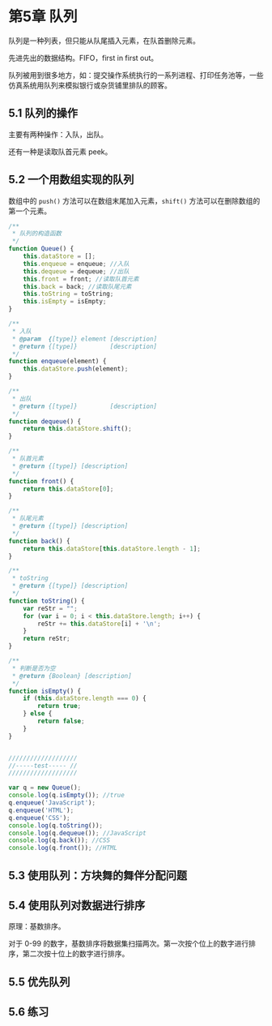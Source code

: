 # 第5章 队列

队列是一种列表，但只能从队尾插入元素，在队首删除元素。

先进先出的数据结构。FIFO，first in first out。

队列被用到很多地方，如：提交操作系统执行的一系列进程、打印任务池等，一些仿真系统用队列来模拟银行或杂货铺里排队的顾客。

## 5.1 队列的操作

主要有两种操作：入队，出队。

还有一种是读取队首元素 peek。

## 5.2 一个用数组实现的队列

数组中的 `push()` 方法可以在数组末尾加入元素，`shift()` 方法可以在删除数组的第一个元素。

```js
/**
 * 队列的构造函数
 */
function Queue() {
    this.dataStore = [];
    this.enqueue = enqueue; //入队
    this.dequeue = dequeue; //出队
    this.front = front; //读取队首元素
    this.back = back; //读取队尾元素
    this.toString = toString;
    this.isEmpty = isEmpty;
}

/**
 * 入队
 * @param  {[type]} element [description]
 * @return {[type]}         [description]
 */
function enqueue(element) {
    this.dataStore.push(element);
}

/**
 * 出队
 * @return {[type]}         [description]
 */
function dequeue() {
    return this.dataStore.shift();
}

/**
 * 队首元素
 * @return {[type]} [description]
 */
function front() {
    return this.dataStore[0];
}

/**
 * 队尾元素
 * @return {[type]} [description]
 */
function back() {
    return this.dataStore[this.dataStore.length - 1];
}

/**
 * toString
 * @return {[type]} [description]
 */
function toString() {
    var reStr = "";
    for (var i = 0; i < this.dataStore.length; i++) {
        reStr += this.dataStore[i] + '\n';
    }
    return reStr;
}

/**
 * 判断是否为空
 * @return {Boolean} [description]
 */
function isEmpty() {
    if (this.dataStore.length === 0) {
        return true;
    } else {
        return false;
    }
}


///////////////////
//-----test----- //
///////////////////

var q = new Queue();
console.log(q.isEmpty()); //true
q.enqueue('JavaScript');
q.enqueue('HTML');
q.enqueue('CSS');
console.log(q.toString());
console.log(q.dequeue()); //JavaScript
console.log(q.back()); //CSS
console.log(q.front()); //HTML
```

## 5.3 使用队列：方块舞的舞伴分配问题

## 5.4 使用队列对数据进行排序

原理：基数排序。

对于 0-99 的数字，基数排序将数据集扫描两次。第一次按个位上的数字进行排序，第二次按十位上的数字进行排序。



## 5.5 优先队列

## 5.6 练习